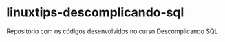 # linuxtips-descomplicando-sql
Repositório com os códigos desenvolvidos no curso Descomplicando SQL

